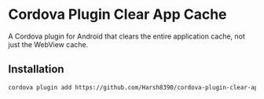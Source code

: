 # Cordova Plugin Clear App Cache

A Cordova plugin for Android that clears the entire application cache, not just the WebView cache.

## Installation

```bash
cordova plugin add https://github.com/Harsh8390/cordova-plugin-clear-app-cache
